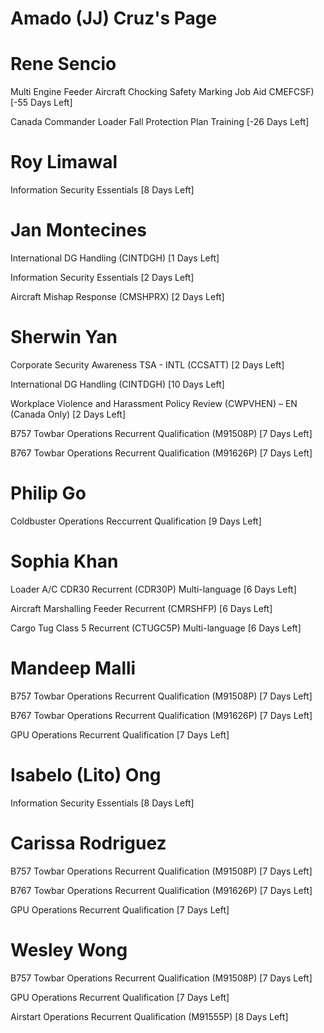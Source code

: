 # Amado (JJ) Cruz's Page




# Rene Sencio


Multi Engine Feeder Aircraft Chocking Safety Marking Job Aid  CMEFCSF) [-55 Days Left]

Canada Commander Loader Fall Protection Plan Training [-26 Days Left]



# Roy Limawal


Information Security Essentials [8 Days Left]



# Jan Montecines


International DG Handling (CINTDGH) [1 Days Left]

Information Security Essentials [2 Days Left]

Aircraft Mishap Response (CMSHPRX) [2 Days Left]



# Sherwin Yan


Corporate Security Awareness TSA - INTL (CCSATT) [2 Days Left]

International DG Handling (CINTDGH) [10 Days Left]

Workplace Violence and Harassment Policy Review (CWPVHEN) – EN (Canada Only) [2 Days Left]

B757 Towbar Operations Recurrent Qualification (M91508P) [7 Days Left]

B767 Towbar Operations Recurrent Qualification (M91626P) [7 Days Left]



# Philip Go


Coldbuster Operations Reccurrent Qualification [9 Days Left]



# Sophia Khan


Loader A/C CDR30 Recurrent (CDR30P) Multi-language [6 Days Left]

Aircraft Marshalling Feeder Recurrent (CMRSHFP) [6 Days Left]

Cargo Tug Class 5 Recurrent (CTUGC5P) Multi-language [6 Days Left]



# Mandeep Malli


B757 Towbar Operations Recurrent Qualification (M91508P) [7 Days Left]

B767 Towbar Operations Recurrent Qualification (M91626P) [7 Days Left]

GPU Operations Recurrent Qualification [7 Days Left]



# Isabelo (Lito) Ong


Information Security Essentials [8 Days Left]



# Carissa Rodriguez


B757 Towbar Operations Recurrent Qualification (M91508P) [7 Days Left]

B767 Towbar Operations Recurrent Qualification (M91626P) [7 Days Left]

GPU Operations Recurrent Qualification [7 Days Left]



# Wesley Wong


B757 Towbar Operations Recurrent Qualification (M91508P) [7 Days Left]

GPU Operations Recurrent Qualification [7 Days Left]

Airstart Operations Recurrent Qualification (M91555P) [8 Days Left]




